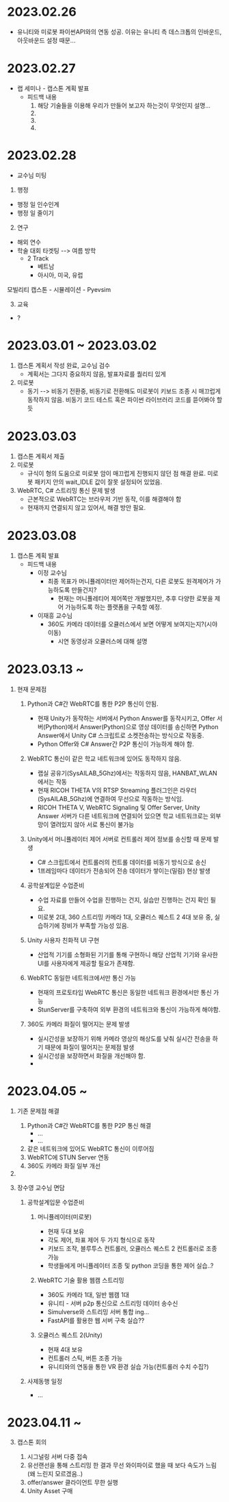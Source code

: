 # 2023.02.26
- 유니티와 미로봇 파이썬API와의 연동 성공. 이유는 유니티 측 데스크톱의 인바운드, 아웃바운드 설정 때문...

# 2023.02.27
- 랩 세미나 - 캡스톤 계획 발표
    - 피드백 내용
        1. 해당 기술들을 이용해 우리가 만들어 보고자 하는것이 무엇인지 설명...
        2. 
        3. 
        4. 
        

# 2023.02.28
- 교수님 미팅
1. 행정
- 행정 일 인수인계
- 행정 일 줄이기

2. 연구
- 해외 연수
- 학술 대회 타겟팅 --> 여름 방학
	- 2 Track
		- 베트남 
		- 아시아, 미국, 유럽

모빌리티 캡스톤 - 시뮬레이션 - Pyevsim

3. 교육
- ?

# 2023.03.01 ~ 2023.03.02
1. 캡스톤 계획서 작성 완료, 교수님 검수
    - 계획서는 그다지 중요하지 않음, 발표자료를 퀄리티 있게
2. 미로봇
    - 동기 --> 비동기 전환중, 비동기로 전환해도 미로봇이 키보드 조종 시 매끄럽게 동작하지 않음. 비동기 코드 테스트 혹은 파이썬 라이브러리 코드를 뜯어봐야 할듯


# 2023.03.03
1. 캡스톤 계획서 제출
2. 미로봇
    - 규식이 형의 도움으로 미로봇 암이 매끄럽게 진행되지 않던 점 해결 완료. 미로봇 패키지 안의 wait_IDLE 값이 잘못 설정되어 있었음.
3. WebRTC, C# 스트리밍 통신 문제 발생
    - 근본적으로 WebRTC는 브라우저 기반 동작, 이를 해결해야 함
    - 현재까지 연결되지 않고 있어서, 해결 방안 필요.

# 2023.03.08
1. 캡스톤 계획 발표
    - 피드백 내용
      - 이정 교수님
        - 최종 목표가 머니퓰레이터만 제어하는건지, 다른 로봇도 원격제어가 가능하도록 만들건지?
          - 현재는 머니퓰레티어 제어쪽만 개발했지만, 추후 다양한 로봇을 제어 가능하도록 하는 플랫폼을 구축할 예정.
      - 이재흥 교수님
        - 360도 카메라 데이터를 오큘러스에서 보면 어떻게 보여지는지?(시야 이동)
          - 시연 동영상과 오큘러스에 대해 설명

# 2023.03.13 ~ 
1. 현재 문제점
   1. Python과 C#간 WebRTC를 통한 P2P 통신이 안됨.
      - 현재 Unity가 동작하는 서버에서 Python Answer를 동작시키고, Offer 서버(Python)에서 Answer(Python)으로 영상 데이터를 송신하면 Python Answer에서 Unity C# 스크립트로 소켓전송하는 방식으로 작동중.
       - Python Offer와 C# Answer간 P2P 통신이 가능하게 해야 함.
 
   2. WebRTC 통신이 같은 학교 네트워크에 있어도 동작하지 않음.
        - 랩실 공유기(SysAILAB_5Ghz)에서는 작동하지 않음, HANBAT_WLAN에서는 작동
        - 현재 RICOH THETA V의 RTSP Streaming 플러그인은 라우터(SysAILAB_5Ghz)에 연결하여 무선으로 작동하는 방식임.
        - RICOH THETA V, WebRTC Signaling 및 Offer Server, Unity Answer 서버가 다른 네트워크에 연결되어 있으면 학교 네트워크로는 외부망이 열려있지 않아 서로 통신이 불가능 

   3. Unity에서 머니퓰레이터 제어 서버로 컨트롤러 제어 정보를 송신할 때 문제 발생
        - C# 스크립트에서 컨트롤러의 컨트롤 데이터를 비동기 방식으로 송신
        - 1프레임마다 데이터가 전송되어 전송 데이터가 쌓이는(밀림) 현상 발생

   4. 공학설계입문 수업준비
        - 수업 자료를 만들어 수업을 진행하는 건지, 실습만 진행하는 건지 확인 필요.
        - 미로봇 2대, 360 스트리밍 카메라 1대, 오큘러스 퀘스트 2 4대 보유 중, 실습하기에 장비가 부족할 가능성 있음.
  
   5. Unity 사용자 친화적 UI 구현
         -  산업적 기기를 소형화된 기기를 통해 구현하니 해당 산업적 기기와 유사한 UI를 사용자에게 제공할 필요가 존재함.
        
   6. WebRTC 동일한 네트워크에서만 통신 가능
         -  현재의 프로토타입 WebRTC 통신은 동일한 네트워크 환경에서만 통신 가능
         -  StunServer를 구축하여 외부 환경의 네트워크와 통신이 가능하게 해야함.

   7. 360도 카메라 화질이 떨어지는 문제 발생
         -  실시간성을 보장하기 위해 카메라 영상의 해상도를 낮춰 실시간 전송을 하기 때문에 화질이 떨어지는 문제점 발생
         -  실시간성을 보장하면서 화질을 개선해야 함. 
         - 

# 2023.04.05 ~
1. 기존 문제점 해결
   1. Python과 C#간 WebRTC를 통한 P2P 통신 해결
      - ...
      - ...
    2. 같은 네트워크에 있어도 WebRTC 통신이 이루어짐
    3. WebRTC에 STUN Server 연동
    4. 360도 카메라 화질 일부 개선
2. 

3. 장수영 교수님 면담
   1. 공학설계입문 수업준비
      1. 머니퓰레이터(미로봇)
           - 현재 두대 보유
           - 각도 제어, 좌표 제어 두 가지 형식으로 동작
           - 키보드 조작, 블루투스 컨트롤러, 오큘러스 퀘스트 2 컨트롤러로 조종 가능
           - 학생들에게 머니퓰레이터 조종 및 python 코딩을 통한 제어 실습..?
       2. WebRTC 기술 활용 웹캠 스트리밍
            - 360도 카메라 1대, 일반 웹캠 1대
            - 유니티 - 서버 p2p 통신으로 스트리밍 데이터 송수신
            - Simulverse와 스트리밍 서버 통합 ing...
            - FastAPI를 활용한 웹 서버 구축 실습??
  
       3. 오큘러스 퀘스트 2(Unity)
            - 현재 4대 보유
            - 컨트롤러 스틱, 버튼 조종 가능
            - 유니티와의 연동을 통한 VR 환경 실습 가능(컨트롤러 수치 수집?)
   


   2. 사제동행 일정
      - ... 


# 2023.04.11 ~ 

3. 캡스톤 회의
   
   1. 시그널링 서버 다중 접속
   2. 유선랜선을 통해 스트리밍 한 결과 무선 와이파이로 했을 때 보다 속도가 느림(왜 느린지 모르겠음..)
   3. offer/answer 클라이언트 무한 실행
   4. Unity Asset 구매
